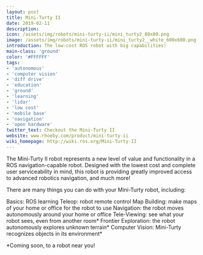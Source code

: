```yaml
---
layout: post
title: Mini-Turty II
date: 2019-02-11
description:
icon: /assets/img/robots/mini-turty-ii/mini_turty2_80x80.png
image: /assets/img/robots/mini-turty-ii/mini_turty2__white_600x600.png
introduction: The low-cost ROS robot with big capabilities!
main-class: 'ground'
color: '#FFFFFF'
tags:
- 'autonomous'
- 'computer vision'
- 'diff drive'
- 'education'
- 'ground'
- 'learning'
- 'lidar'
- 'low cost'
- 'mobile base'
- 'navigation'
- 'open hardware'
twitter_text: Checkout the Mini-Turty II
website: www.rhoeby.com/product/mini-turty-ii
wiki_homepage: http://wiki.ros.org/Mini-Turty-II
---
```


The Mini-Turty II robot represents a new level of value and functionality in a ROS navigation-capable robot. Designed with the lowest cost and complete user serviceability in mind, this robot is providing greatly improved access to advanced robotics navigation, and much more!

There are many things you can do with your Mini-Turty robot, including:

  Basics: ROS learning
  Teleop: robot remote control
  Map Building: make maps of your home or office for the robot to use
  Navigation: the robot moves autonomously around your home or office
  Tele-Viewing: see what your robot sees, even from another room*
  Frontier Exploration: the robot autonomously explores unknown terrain*
  Computer Vision: Mini-Turty recognizes objects in its environment*

*Coming soon, to a robot near you!
